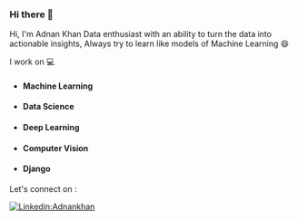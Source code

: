 ### Hi there 👋

<!--
**Adnan-Khanx/Adnan-khanx** is a ✨ _special_ ✨ repository because its `README.md` (this file) appears on your GitHub profile.

Here are some ideas to get you started:

- 🔭 I’m currently working on ...
- 🌱 I’m currently learning ...
- 👯 I’m looking to collaborate on ...
- 🤔 I’m looking for help with ...
- 💬 Ask me about ...
- 📫 How to reach me: ...
- 😄 Pronouns: ...
- ⚡ Fun fact: ...
-->
Hi, I'm Adnan Khan 
Data enthusiast with an ability to turn the data into actionable insights, Always try to learn like models of Machine Learning :smile:

I work on :computer:
* #### Machine Learning
* #### Data Science
* #### Deep Learning
* #### Computer Vision
* #### Django
Let's connect on : 


[![Linkedin:Adnankhan](https://img.shields.io/badge/-Adnankhan-blue?style=flat-square&logo=Linkedin&logoColor=white&link=https://www.linkedin.com/in/adnan-khanx/)](https://www.linkedin.com/in/adnan-khanx/)
